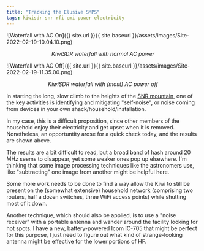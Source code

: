 ```yaml
---
title: "Tracking the Elusive SMPS"
tags: kiwisdr snr rfi emi power electricity
---
```


![Waterfall with AC On]({{ site.url }}{{ site.baseurl }}/assets/images/Site-2022-02-19-10.04.10.png)

*<center>KiwiSDR waterfall with normal AC power</center>*

![Waterfall with AC Off]({{ site.url }}{{ site.baseurl }}/assets/images/Site-2022-02-19-11.35.00.png)

*<center>KiwiSDR waterfall with (most) AC power off</center>*

In starting the long, slow climb to the heights of the [SNR
mountain](http://rx.linkfanel.net/snr.html), one of the key activities
is identifying and mitigating "self-noise", or noise coming from
devices in your own shack/household/installation.

In my case, this is a difficult proposition, since other members of
the household enjoy their electricity and get upset when it is
removed. Nonetheless, an opportuntity arose for a quick check today,
and the results are shown above.

The results are a bit difficult to read, but a broad band of hash
around 20 MHz seems to disappear, yet some weaker ones pop up
elsewhere. I'm thinking that some image processing techniques like the
astronomers use, like "subtracting" one image from another might be
helpful here.

Some more work needs to be done to find a way allow the Kiwi to still
be present on the (somewhat extensive) household network (comprising
two routers, half a dozen switches, three WiFi access points) while
shutting most of it down.

Another technique, which should also be applied, is to use a "noise
receiver" with a portable antenna and wander around the facility
looking for hot spots. I have a new, battery-powered Icom IC-705 that
might be perfect for this purpose, I just need to figure out what kind
of strange-looking antenna might be effective for the lower portions
of HF.
